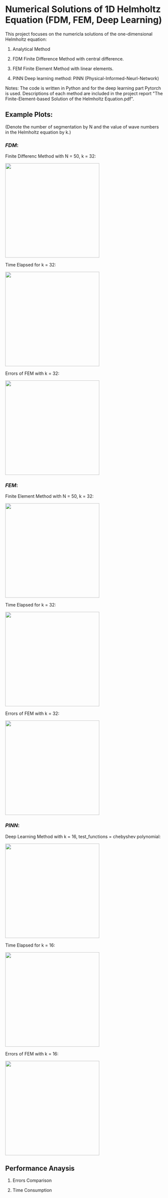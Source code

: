 # Numerical Solutions of 1D Helmholtz Equation (FDM, FEM, Deep Learning)

This project focuses on the numericla solutions of the one-dimensional Helmholtz equation:

1. Analytical Method

2. FDM
  Finite Difference Method with central difference.
  
3. FEM
  Finite Element Method with linear elements.
  
4. PINN
  Deep learning method: PINN (Physical-Informed-Neurl-Network) 


Notes: 
The code is written in Python and for the deep learning part Pytorch is used.
Descriptions of each method are included in the project report "The Finite-Element-based Solution of the Helmholtz Equation.pdf".


## Example Plots:
(Denote the number of segmentation by N and the value of wave numbers in the Helmholtz equation by k.)

### $FDM$:

Finite Differenc Method with N = 50, k = 32:

<img src="https://user-images.githubusercontent.com/91699109/219965701-59a4a10f-9ed9-4eeb-abd4-7b22380c95c0.png" width="300" />

Time Elapsed for k = 32:

<img src="https://user-images.githubusercontent.com/91699109/219965710-3240c091-1f53-447f-ab4c-38a93776d7e2.png" width="300" />

Errors of FEM with k = 32:

<img src="https://user-images.githubusercontent.com/91699109/219965722-1124c25a-1bc8-4cc6-b880-dfe3446e213b.png" width="300" />


### $FEM$:

Finite Element Method with N = 50, k = 32:

<img src="https://user-images.githubusercontent.com/91699109/219965564-4456ae8a-691c-4ab2-b24e-43c5910579a6.png" width="300" />

Time Elapsed for k = 32:

<img src="https://user-images.githubusercontent.com/91699109/219965583-79a570bf-c8eb-41a5-9135-1c60ece4c59f.png" width="300" />

Errors of FEM with k = 32:

<img src="https://user-images.githubusercontent.com/91699109/219965671-c9541dd0-3d5d-4bcc-b408-26ea9918d829.png" width="300" />


### $PINN$:

Deep Learning Method with k = 16, test_functions = chebyshev polynomial:

<img src="https://user-images.githubusercontent.com/91699109/219965776-9d48c2ac-8c91-45d2-9c09-c3f277eff85a.png" width="300" />

Time Elapsed for k = 16:

<img src="https://user-images.githubusercontent.com/91699109/219965800-db74ebe0-db56-42bb-bf43-74f9a4e529d9.png" width="300" />

Errors of FEM with k = 16:

<img src="https://user-images.githubusercontent.com/91699109/219965781-90147efb-adb8-4dd9-abd2-3e9cc9c7a672.png" width="300" />


## Performance Anaysis

1. Errors Comparison

2. Time Consumption
